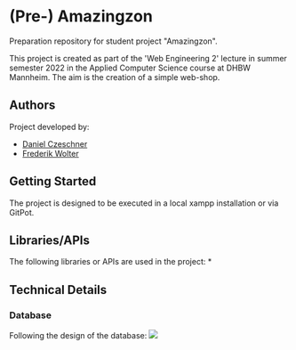 # (Pre-) Amazingzon
Preparation repository for student project "Amazingzon".

This project is created as part of the 'Web Engineering 2' lecture in summer semester 2022 in the Applied Computer Science course at DHBW Mannheim. 
The aim is the creation of a simple web-shop.


## Authors
Project developed by:
* [Daniel Czeschner](https://github.com/Blo0dR0gue)
* [Frederik Wolter](https://github.com/FrederikWolter)

## Getting Started
The project is designed to be executed in a local xampp installation or via GitPot.

## Libraries/APIs
The following libraries or APIs are used in the project:
*

## Technical Details
### Database 
Following the design of the database:
![](../../10_WebProjekt/database.png)